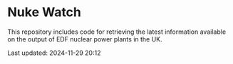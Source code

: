 # Nuke Watch

This repository includes code for retrieving the latest information available on the output of EDF nuclear power plants in the UK.

Last updated: 2024-11-29 20:12